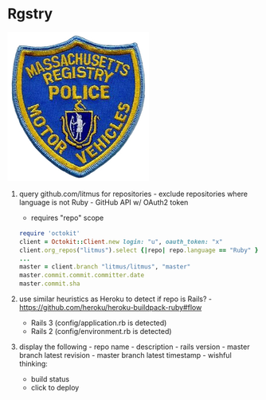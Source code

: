 # Rgstry

![Registry Of Things](public/registry.jpg)

  1. query github.com/litmus for repositories
    - exclude repositories where language is not Ruby
    - GitHub API w/ OAuth2 token
      * requires "repo" scope

      ```ruby
      require 'octokit'
      client = Octokit::Client.new login: "u", oauth_token: "x"
      client.org_repos("litmus").select {|repo| repo.language == "Ruby" }
      ...
      master = client.branch "litmus/litmus", "master"
      master.commit.commit.committer.date
      master.commit.sha
      ```

  2. use similar heuristics as Heroku to detect if repo is Rails?
    - https://github.com/heroku/heroku-buildpack-ruby#flow
      * Rails 3 (config/application.rb is detected)
      * Rails 2 (config/environment.rb is detected)

  3. display the following
    - repo name
    - description
    - rails version
    - master branch latest revision
    - master branch latest timestamp
    - wishful thinking:
      * build status
      * click to deploy
